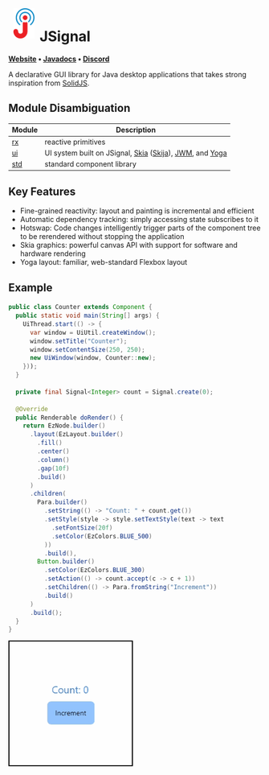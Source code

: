<img align="left" height="60px" hspace="10" src="resources/logo.svg"/>

# JSignal

**[Website](https://wilgaboury.github.io/jsignal) • [Javadocs](https://wilgaboury.github.io/jsignal/javadoc/index.html) • [Discord](https://discord.gg/YN7tek3CM2)**

A declarative GUI library for Java desktop applications that takes strong inspiration
from [SolidJS](https://www.solidjs.com/).

## Module Disambiguation

| Module       | Description                                                                                                                                                                          |
|--------------|--------------------------------------------------------------------------------------------------------------------------------------------------------------------------------------|
| [rx](./rx)   | reactive primitives                                                                                                                                                                  |
| [ui](./ui)   | UI system built on JSignal, [Skia](https://skia.org/) ([Skija](https://github.com/HumbleUI/Skija/)), [JWM](https://github.com/HumbleUI/JWM), and [Yoga](https://www.yogalayout.dev/) |
| [std](./std) | standard component library                                                                                                                                                           |

## Key Features

* Fine-grained reactivity: layout and painting is incremental and efficient
* Automatic dependency tracking: simply accessing state subscribes to it
* Hotswap: Code changes intelligently trigger parts of the component tree to be
  rerendered without stopping the application
* Skia graphics: powerful canvas API with support for software and hardware rendering
* Yoga layout: familiar, web-standard Flexbox layout

## Example

```java
public class Counter extends Component {
  public static void main(String[] args) {
    UiThread.start(() -> {
      var window = UiUtil.createWindow();
      window.setTitle("Counter");
      window.setContentSize(250, 250);
      new UiWindow(window, Counter::new);
    }));
  }

  private final Signal<Integer> count = Signal.create(0);

  @Override
  public Renderable doRender() {
    return EzNode.builder()
      .layout(EzLayout.builder()
        .fill()
        .center()
        .column()
        .gap(10f)
        .build()
      )
      .children(
        Para.builder()
          .setString(() -> "Count: " + count.get())
          .setStyle(style -> style.setTextStyle(text -> text
            .setFontSize(20f)
            .setColor(EzColors.BLUE_500)
          ))
          .build(),
        Button.builder()
          .setColor(EzColors.BLUE_300)
          .setAction(() -> count.accept(c -> c + 1))
          .setChildren(() -> Para.fromString("Increment"))
          .build()
      )
      .build();
  }
}
```

![Counter Example Screencapture](resources/counter_border.gif)
